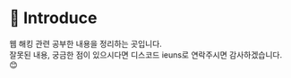 # 👋 Introduce
</hr>
웹 해킹 관련 공부한 내용을 정리하는 곳입니다. </br>
잘못된 내용, 궁금한 점이 있으시다면 디스코드 ieuns로 연락주시면 감사하겠습니다. 😊
